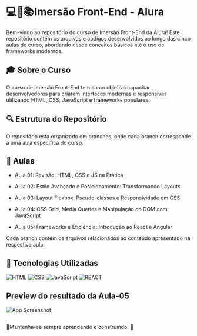 
# 💻📑📚Imersão Front-End - Alura

Bem-vindo ao repositório do curso de Imersão Front-End da Alura! Este repositório contém os arquivos e códigos desenvolvidos ao longo das cinco aulas do curso, abordando desde conceitos básicos até o uso de frameworks modernos.


## 🎓 Sobre o Curso

O curso de Imersão Front-End tem como objetivo capacitar desenvolvedores para criarem interfaces modernas e responsivas utilizando HTML, CSS, JavaScript e frameworks populares.


## 🔍 Estrutura do Repositório

O repositório está organizado em branches, onde cada branch corresponde a uma aula específica do curso.


## 📗 Aulas

* Aula 01: Revisão: HTML, CSS e JS na Prática

* Aula 02: Estilo Avançado e Posicionamento: Transformando Layouts

* Aula 03: Layout Flexbox, Pseudo-classes e Responsividade em CSS

* Aula 04: CSS Grid, Media Queries e Manipulação do DOM com JavaScript

* Aula 05: Frameworks e Eficiência: Introdução ao React e Angular


Cada branch contém os arquivos relacionados ao conteúdo apresentado na respectiva aula.


## 🌟 Tecnologias Utilizadas

![HTML](https://img.shields.io/badge/HTML-000?style=for-the-badge&logo=html5&logoColor=30A3DC)
![CSS](https://img.shields.io/badge/CSS-000?style=for-the-badge&logo=css3&logoColor=E94D5F)
![JavaScript](https://img.shields.io/badge/JavaScript-000?style=for-the-badge&logo=javascript&logoColor=30A3DC)
![REACT](https://shields.io/badge/react-black?logo=react&style=for-the-badge)



## Preview do resultado da Aula-05

![App Screenshot](https://github.com/RenePadua/Imersao-Front-Alura/blob/main/Preview.gif)


## 
💪Mantenha-se sempre aprendendo e construindo! 🌟
